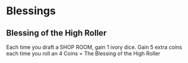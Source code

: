# Blessings
## Blessing of the High Roller
Each time you draft a SHOP ROOM, gain 1 ivory dice. Gain 5 extra coins each time you roll an 
4 Coins = The Blessing of the High Roller